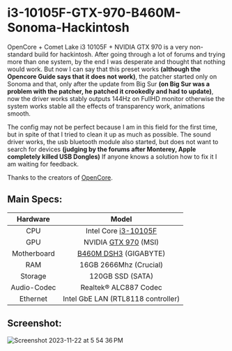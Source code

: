 # i3-10105F-GTX-970-B460M-Sonoma-Hackintosh
OpenCore + Comet Lake i3 10105F + NVIDIA GTX 970 is a very non-standard build for hackintosh.
After going through a lot of forums and trying more than one system, by the end I was desperate and thought that nothing would work. But now I can say that this preset works **(although the Opencore Guide says that it does not work)**, the patcher started only on Sonoma and that, only after the update from Big Sur **(on Big Sur was a problem with the patcher, he patched it crookedly and had to update)**, now the driver works stably outputs 144Hz on FullHD monitor otherwise the system works stable all the effects of transparency work, animations smooth.

The config may not be perfect because I am in this field for the first time, but in spite of that I tried to clean it up as much as possible. The sound driver works, the usb bluetooth module also started, but does not want to search for devices **(judging by the forums after Monterey, Apple completely killed USB Dongles)** If anyone knows a solution how to fix it I am waiting for feedback. 

Thanks to the creators of [OpenCore](https://github.com/acidanthera/OpenCorePkg).
## Main Specs:
|   Hardware  |                Model               |
|:-----------:|:----------------------------------:|
| CPU         | Intel Core [i3-10105F](https://www.intel.com/content/www/us/en/products/sku/203474/intel-core-i310105f-processor-6m-cache-up-to-4-40-ghz/specifications.html)              |
| GPU         | NVIDIA [GTX 970](https://www.msi.com/Graphics-Card/GTX-970-GAMING-4G/Specification) (MSI)               |
| Motherboard | [B460M DSH3](https://www.gigabyte.com/Motherboard/B460M-DS3H-rev-10/sp#sp) (GIGABYTE)              |
| RAM         | 16GB 2666Mhz (Crucial)             |
| Storage     | 120GB SSD (SATA)                   |
| Audio-Codec | Realtek® ALC887 Codec              |
| Ethernet    | Intel GbE LAN (RTL8118 controller) |

## Screenshot:
![Screenshot 2023-11-22 at 5 54 36 PM](https://github.com/FrakesH/i3-10105F-GTX-970-B460M-Sonoma-Hackintosh/assets/104097126/be6662c5-11c0-445a-8cbe-713eaf75815a)
